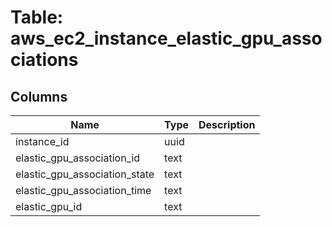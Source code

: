 
# Table: aws_ec2_instance_elastic_gpu_associations

## Columns
| Name        | Type           | Description  |
| ------------- | ------------- | -----  |
|instance_id|uuid||
|elastic_gpu_association_id|text||
|elastic_gpu_association_state|text||
|elastic_gpu_association_time|text||
|elastic_gpu_id|text||
